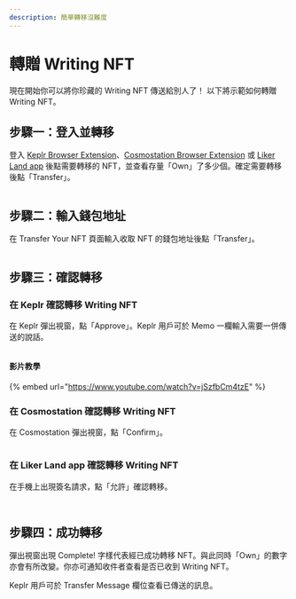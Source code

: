 ```yaml
---
description: 簡單轉移沒難度
---
```


# 轉贈 Writing NFT

現在開始你可以將你珍藏的 Writing NFT 傳送給別人了！ 以下將示範如何轉贈 Writing NFT。

## 步驟一：登入並轉移

登入 [Keplr Browser Extension](../wallet/keplr/)、[Cosmostation Browser Extension](../wallet/cosmostation/) 或 [Liker Land app](../../user-guide/liker-land/download.md) 後點需要轉移的 NFT，並查看存量「Own」了多少個。確定需要轉移後點「Transfer」。

<figure><img src="../../.gitbook/assets/NFT Transfer 1.png" alt=""><figcaption></figcaption></figure>

## 步驟二：輸入錢包地址

在 Transfer Your NFT 頁面輸入收取 NFT 的錢包地址後點「Transfer」。

<figure><img src="../../.gitbook/assets/NFT Transfer 2.png" alt=""><figcaption></figcaption></figure>

## 步驟三：確認轉移

### 在 Keplr 確認轉移 Writing NFT

在 Keplr 彈出視窗，點「Approve」。Keplr 用戶可於 Memo 一欄輸入需要一併傳送的說話。

<figure><img src="../../.gitbook/assets/NFT Transfer 3.png" alt=""><figcaption></figcaption></figure>

#### 影片教學

{% embed url="https://www.youtube.com/watch?v=jSzfbCm4tzE" %}

### 在 Cosmostation 確認轉移 Writing NFT

在 Cosmostation 彈出視窗，點「Confirm」。

<figure><img src="../../.gitbook/assets/NFT Transfer 5.png" alt=""><figcaption></figcaption></figure>

### 在 Liker Land app 確認轉移 Writing NFT

在手機上出現簽名請求，點「允許」確認轉移。

<figure><img src="../../.gitbook/assets/NFT Transfer 7.png" alt=""><figcaption></figcaption></figure>

<figure><img src="../../.gitbook/assets/NFT Transfer 6.png" alt=""><figcaption></figcaption></figure>

## 步驟四：成功轉移

彈出視窗出現 Complete! 字樣代表經已成功轉移 NFT。與此同時「Own」的數字亦會有所改變。你亦可通知收件者查看是否已收到 Writing NFT。

Keplr 用戶可於 Transfer Message 欄位查看已傳送的訊息。

<figure><img src="../../.gitbook/assets/NFT Transfer 8.png" alt=""><figcaption></figcaption></figure>
